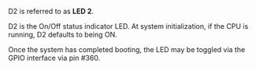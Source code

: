 D2 is referred to as **LED 2**.

D2 is the On/Off status indicator LED. At system initialization,
if the CPU is running, D2 defaults to being ON.

Once the system has completed booting, the LED may be toggled via the GPIO
interface via pin #360.

